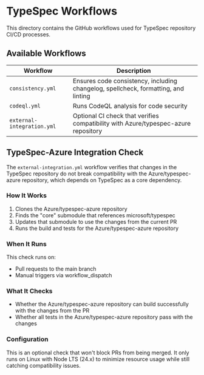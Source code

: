 # TypeSpec Workflows

This directory contains the GitHub workflows used for TypeSpec repository CI/CD processes.

## Available Workflows

| Workflow                   | Description                                                                        |
| -------------------------- | ---------------------------------------------------------------------------------- |
| `consistency.yml`          | Ensures code consistency, including changelog, spellcheck, formatting, and linting |
| `codeql.yml`               | Runs CodeQL analysis for code security                                             |
| `external-integration.yml` | Optional CI check that verifies compatibility with Azure/typespec-azure repository |

## TypeSpec-Azure Integration Check

The `external-integration.yml` workflow verifies that changes in the TypeSpec repository do not break compatibility with the Azure/typespec-azure repository, which depends on TypeSpec as a core dependency.

### How It Works

1. Clones the Azure/typespec-azure repository
2. Finds the "core" submodule that references microsoft/typespec
3. Updates that submodule to use the changes from the current PR
4. Runs the build and tests for the Azure/typespec-azure repository

### When It Runs

This check runs on:

- Pull requests to the main branch
- Manual triggers via workflow_dispatch

### What It Checks

- Whether the Azure/typespec-azure repository can build successfully with the changes from the PR
- Whether all tests in the Azure/typespec-azure repository pass with the changes

### Configuration

This is an optional check that won't block PRs from being merged. It only runs on Linux with Node LTS (24.x) to minimize resource usage while still catching compatibility issues.
